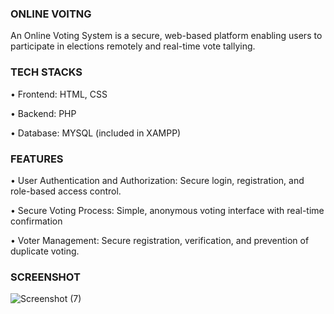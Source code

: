 
### ONLINE VOITNG

An Online Voting System is a secure, web-based platform enabling users to participate in elections remotely and real-time vote tallying. 


### TECH STACKS

•	Frontend: HTML, CSS

•   Backend: PHP

•   Database: MYSQL (included in XAMPP)



### FEATURES

•   User Authentication and Authorization: Secure login, registration, and role-based access control.

•   Secure Voting Process: Simple, anonymous voting interface with real-time confirmation

•   Voter Management: Secure registration, verification, and prevention of duplicate voting.


### SCREENSHOT


![Screenshot (7)](https://github.com/abirami-offl/online_voting/assets/152076823/bb10b7c9-8f3f-44da-97e4-53c9341b71b6)

